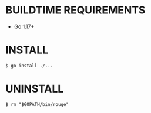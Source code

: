 # BUILDTIME REQUIREMENTS

* [Go](https://golang.org/) 1.17+

# INSTALL

```console
$ go install ./...
```

# UNINSTALL

```console
$ rm "$GOPATH/bin/rouge"
```
